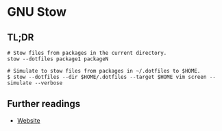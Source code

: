 # GNU Stow

## TL;DR

```shell
# Stow files from packages in the current directory.
stow --dotfiles package1 packageN

# Simulate to stow files from packages in ~/.dotfiles to $HOME.
$ stow --dotfiles --dir $HOME/.dotfiles --target $HOME vim screen --simulate --verbose
```

## Further readings

- [Website]

[website]: https://www.gnu.org/software/stow
